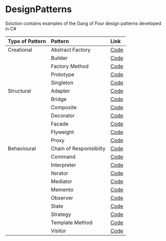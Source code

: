 # DesignPatterns
Solution contains examples of the Gang of Four design patterns developed in C#

| Type of Pattern | Pattern | Link |
| :---         |     :---      |         :--- |
| Creational   | Abstract Factory     | [Code](https://github.com/RaviSankarRao/DesignPatterns/tree/master/DesignPatterns.Creational/AbstractFactory)    |
|    | Builder    | [Code](https://github.com/RaviSankarRao/DesignPatterns/tree/master/DesignPatterns.Creational/Builder)    |
|    | Factory Method     | [Code](https://github.com/RaviSankarRao/DesignPatterns/tree/master/DesignPatterns.Creational/Factory)    |
|    | Prototype     | [Code](https://github.com/RaviSankarRao/DesignPatterns/tree/master/DesignPatterns.Creational/Prototype)    |
|    | Singleton     | [Code](https://github.com/RaviSankarRao/DesignPatterns/tree/master/DesignPatterns.Creational/Singleton)    |
| Structural   | Adapter     | [Code](https://github.com/RaviSankarRao/DesignPatterns/tree/master/DesignPatterns.Structural/Adapter)    |
|    | Bridge     | [Code](https://github.com/RaviSankarRao/DesignPatterns/tree/master/DesignPatterns.Structural/Bridge)    |
|    | Composite     | [Code](https://github.com/RaviSankarRao/DesignPatterns/tree/master/DesignPatterns.Structural/Composite)    |
|    | Decorator     | [Code](https://github.com/RaviSankarRao/DesignPatterns/tree/master/DesignPatterns.Structural/Decorator)    |
|    | Facade     | [Code](https://github.com/RaviSankarRao/DesignPatterns/tree/master/DesignPatterns.Structural/Facade)    |
|    | Flyweight     | [Code](https://github.com/RaviSankarRao/DesignPatterns/tree/master/DesignPatterns.Structural/Flyweight)    |
|    | Proxy     | [Code](https://github.com/RaviSankarRao/DesignPatterns/tree/master/DesignPatterns.Structural/Proxy)    |
| Behavioural   | Chain of Responisibilty     | [Code](https://github.com/RaviSankarRao/DesignPatterns/tree/master/DesignPatterns.Behavioral/ChainOfResponsibility)    |
|    | Command     | [Code](https://github.com/RaviSankarRao/DesignPatterns/tree/master/DesignPatterns.Behavioral/Command)    |
|    | Interpreter     | [Code](https://github.com/RaviSankarRao/DesignPatterns/tree/master/DesignPatterns.Behavioral/Interpreter)    |
|    | Iterator     | [Code](https://github.com/RaviSankarRao/DesignPatterns/tree/master/DesignPatterns.Behavioral/Iterator)    |
|    | Mediator     | [Code](https://github.com/RaviSankarRao/DesignPatterns/tree/master/DesignPatterns.Behavioral/Mediator)    |
|    | Memento     | [Code](https://github.com/RaviSankarRao/DesignPatterns/tree/master/DesignPatterns.Behavioral/Memento)    |
|    | Observer     | [Code](https://github.com/RaviSankarRao/DesignPatterns/tree/master/DesignPatterns.Behavioral/Observer)    |
|    | State     | [Code](https://github.com/RaviSankarRao/DesignPatterns/tree/master/DesignPatterns.Behavioral/State)    |
|    | Strategy     | [Code](https://github.com/RaviSankarRao/DesignPatterns/tree/master/DesignPatterns.Behavioral/Strategy)    |
|    | Template Method     | [Code](https://github.com/RaviSankarRao/DesignPatterns/tree/master/DesignPatterns.Behavioral/Template)    |
|    | Visitor     | [Code](https://github.com/RaviSankarRao/DesignPatterns/tree/master/DesignPatterns.Behavioral/Visitor)    |
